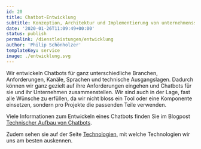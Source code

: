 ```yaml
---
id: 20
title: Chatbot-Entwicklung
subtitle: Konzeption, Architektur und Implementierung von unternehmensspezifischen Chatbots
date: '2020-01-26T11:09:49+00:00'
status: publish
permalink: /dienstleistungen/entwicklung
author: 'Philip Schönholzer'
templateKey: service
image: ./entwicklung.svg
---
```


Wir entwickeln Chatbots für ganz unterschiedliche Branchen, Anforderungen, Kanäle, Sprachen und technische Ausgangslagen. Dadurch können wir ganz gezielt auf ihre Anforderungen eingehen und Chatbots für sie und ihr Unternehmen zusammenstellen. Wir sind auch in der Lage, fast alle Wünsche zu erfüllen, da wir nicht bloss ein Tool oder eine Komponente einsetzen, sondern pro Projekte die passenden Teile verwenden.

Viele Informationen zum Entwickeln eines Chatbots finden Sie im Blogpost [Technischer Aufbau von Chatbots](/blog/technischer-aufbau-von-chatbots).

Zudem sehen sie auf der Seite [Technologien](/faq/technologien), mit welche Technologien wir uns am besten auskennen.
